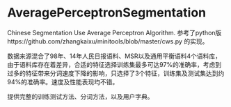 # AveragePerceptronSegmentation
Chinese Segmentation Use Average Perceptron Algorithm. 参考了python版https://github.com/zhangkaixu/minitools/blob/master/cws.py 的实现。

数据来源混合了98年、14年人民日报语料、MSR以及通用平衡语料4个语料库，由于语料库存在着差异，合适的特征选择训练集最多可达97%的准确率，考虑到过多的特征带来分词速度下降的影响，只选择了3个特征，训练集及测试集达到约94%的准确率。速度及性能表现均不错。

提供完整的训练测试方法、分词方法，以及用户字典。

